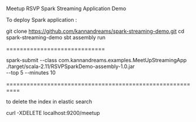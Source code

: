 Meetup RSVP Spark Streaming Application Demo



To deploy Spark application :

git clone https://github.com/kannandreams/spark-streaming-demo.git
cd spark-streaming-demo
sbt assembly run

=============================

spark-submit --class com.kannandreams.examples.MeetUpStreamingApp \
./target/scala-2.11/RSVPSparkDemo-assembly-1.0.jar \
--top 5
--minutes 10


==========================================================

to delete the index in elastic search

curl -XDELETE localhost:9200/meetup
